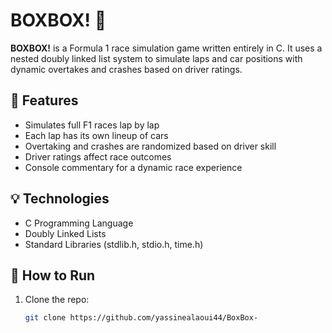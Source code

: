 # BOXBOX! 🏁

**BOXBOX!** is a Formula 1 race simulation game written entirely in C. It uses a nested doubly linked list system to simulate laps and car positions with dynamic overtakes and crashes based on driver ratings.

## 🔧 Features

- Simulates full F1 races lap by lap  
- Each lap has its own lineup of cars  
- Overtaking and crashes are randomized based on driver skill  
- Driver ratings affect race outcomes  
- Console commentary for a dynamic race experience  

## 💡 Technologies

- C Programming Language  
- Doubly Linked Lists  
- Standard Libraries (stdlib.h, stdio.h, time.h)  

## 🚀 How to Run

1. Clone the repo:
   ```bash
   git clone https://github.com/yassinealaoui44/BoxBox-
